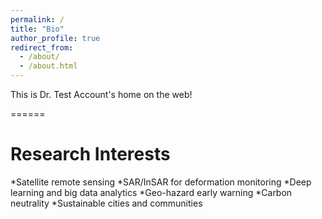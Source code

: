 ```yaml
---
permalink: /
title: "Bio"
author_profile: true
redirect_from: 
  - /about/
  - /about.html
---
```


This is Dr. Test Account's home on the web!


======


Research Interests
======
*Satellite remote sensing
*SAR/InSAR for deformation monitoring
*Deep learning and big data analytics
*Geo-hazard early warning
*Carbon neutrality
*Sustainable cities and communities


